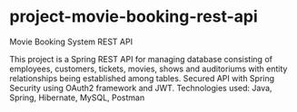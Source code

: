 # project-movie-booking-rest-api
Movie Booking System REST API

This project is a Spring REST API for managing database consisting of employees, customers, tickets, movies, shows and auditoriums with entity relationships being established among tables. Secured API with Spring Security using OAuth2 framework and JWT.
Technologies used: Java, Spring, Hibernate, MySQL, Postman
